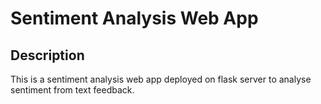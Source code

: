 # Sentiment Analysis Web App
## Description
This is a sentiment analysis web app deployed on flask server to analyse sentiment from text feedback.


